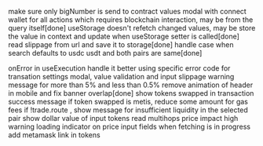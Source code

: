 make sure only bigNumber is send to contract values
modal with connect wallet for all actions which requires blockchain interaction, may be from the query itself[done]
useStorage doesn't refetch changed values, may be store the value in context and update when useStorage setter is called[done]
read slippage from url and save it to storage[done]
handle case when search defaults to usdc usdt and both pairs are same[done]


onError in useExecution handle it better using specific error code for transation
settings modal, value validation and input
slippage warning message for more than 5% and less than 0.5%
remove animation of header in mobile and fix banner overlap[done]
show tokens swapped in transaction success message
if token swapped is metis, reduce some amount for gas fees
if !trade.route , show message for insufficient liquidity in the selected pair
show dollar value of input tokens
read multihops
price impact high warning
loading indicator on price input fields when fetching is in progress
add metamask link in tokens